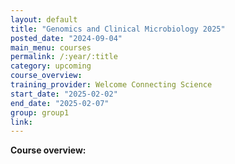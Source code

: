 ```yaml
---
layout: default
title: "Genomics and Clinical Microbiology 2025"
posted_date: "2024-09-04"
main_menu: courses
permalink: /:year/:title
category: upcoming
course_overview: 
training_provider: Welcome Connecting Science
start_date: "2025-02-02"
end_date: "2025-02-07"
group: group1
link: 
---
```

  
<!-- ### SARS-CoV-2 NGS bioinformatics course 2021 -->

<p align="left"><b >Course overview:</b></p>
